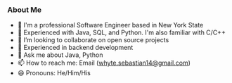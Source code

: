 ### About Me


- 🔭 I'm a professional Software Engineer based in New York State
- 🌱 Experienced with Java, SQL, and Python. I'm also familiar with C/C++
- 👯 I’m looking to collaborate on open source projects
- 🤔 Experienced in backend development
- 💬 Ask me about Java, Python
- 📫 How to reach me: Email (whyte.sebastian14@gmail.com)
- 😄 Pronouns: He/Him/His
